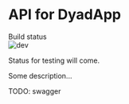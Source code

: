 # API for DyadApp 
Build status\
![dev](https://github.com/anderstofte/DyadApp.API/workflows/dev/badge.svg)

Status for testing will come.

Some description...

TODO: swagger
